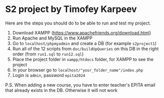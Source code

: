 # S2 project by Timofey Karpeev

Here are the steps you should do to be able to run and test my project.
1. Download XAMPP (https://www.apachefriends.org/download.html)
2. Run Apache and MySQL in the XAMPP
3. Go to `localhost/phpmyadmin` and create a DB (for example `s2project1`)
4. Run all of the 12 scripts from `doc/buildUpQueries` on this DB in the right order (from `run1.sql` to `run12.sql`)
5. Place the project folder in `xampp/htdocs` folder, for XAMPP to see the project
6. In your browser go to `localhost/"your_folder_name"/index.php` 
7. Login is `admin`, password `epita2024`

P.S. When adding a new course, you have to enter teacher's EPITA email that already exists in the DB. Otherwise it will not work
